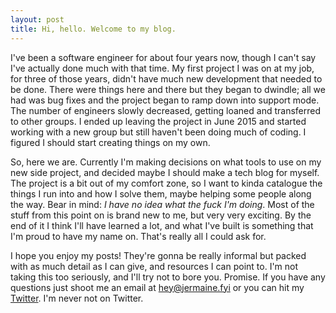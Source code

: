 ```yaml
---
layout: post
title: Hi, hello. Welcome to my blog.
---
```

I've been a software engineer for about four years now, though I can't say I've actually done much with that time. My first project I was on at my job, for three of those years, didn't have much new development that needed to be done. There were things here and there but they began to dwindle; all we had was bug fixes and the project began to ramp down into support mode. The number of engineers slowly decreased, getting loaned and transferred to other groups. I ended up leaving the project in June 2015 and started working with a new group but still haven't been doing much of coding. I figured I should start creating things on my own.

So, here we are. Currently I'm making decisions on what tools to use on my new side project, and decided maybe I should make a tech blog for myself. The project is a bit out of my comfort zone, so I want to kinda catalogue the things I run into and how I solve them, maybe helping some people along the way. Bear in mind: *I have no idea what the fuck I'm doing*. Most of the stuff from this point on is brand new to me, but very very exciting. By the end of it I think I'll have learned a lot, and what I've built is something that I'm proud to have my name on. That's really all I could ask for.

I hope you enjoy my posts! They're gonna be really informal but packed with as much detail as I can give, and resources I can point to. I'm not taking this too seriously, and I'll try not to bore you. Promise. If you have any questions just shoot me an email at <span>hey@jermaine.fyi</span> or you can hit my <a href="http://twitter.com/jmfyi" target="_blank">Twitter</a>. I'm never not on Twitter.